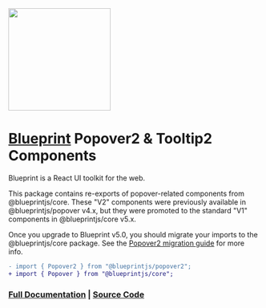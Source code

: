 <img height="204" src="https://cloud.githubusercontent.com/assets/464822/20228152/d3f36dc2-a804-11e6-80ff-51ada2d13ea7.png">

# [Blueprint](http://blueprintjs.com/) Popover2 & Tooltip2 Components

Blueprint is a React UI toolkit for the web.

This package contains re-exports of popover-related components from @blueprintjs/core. These "V2" components were
previously available in @blueprintjs/popover v4.x, but they were promoted to the standard "V1" components in
@blueprintjs/core v5.x.

Once you upgrade to Blueprint v5.0, you should migrate your imports to the @blueprintjs/core package.
See the [Popover2 migration guide](https://github.com/palantir/blueprint/wiki/Popover2-migration) for more info.

```diff
- import { Popover2 } from "@blueprintjs/popover2";
+ import { Popover } from "@blueprintjs/core";
```

### [Full Documentation](http://blueprintjs.com/docs) | [Source Code](https://github.com/palantir/blueprint)
